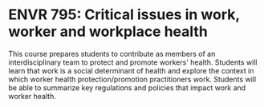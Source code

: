# ENVR 795: Critical issues in work, worker and workplace health

This course prepares students to contribute as members of an interdisciplinary team to protect and promote workers' health. Students will learn that work is a social determinant of health and explore the context in which worker health protection/promotion practitioners work. Students will be able to summarize key regulations and policies that impact work and worker health.